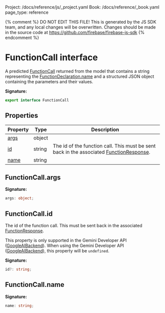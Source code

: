 Project: /docs/reference/js/_project.yaml
Book: /docs/reference/_book.yaml
page_type: reference

{% comment %}
DO NOT EDIT THIS FILE!
This is generated by the JS SDK team, and any local changes will be
overwritten. Changes should be made in the source code at
https://github.com/firebase/firebase-js-sdk
{% endcomment %}

# FunctionCall interface
A predicted [FunctionCall](./ai.functioncall.md#functioncall_interface) returned from the model that contains a string representing the [FunctionDeclaration.name](./ai.functiondeclaration.md#functiondeclarationname) and a structured JSON object containing the parameters and their values.

<b>Signature:</b>

```typescript
export interface FunctionCall 
```

## Properties

|  Property | Type | Description |
|  --- | --- | --- |
|  [args](./ai.functioncall.md#functioncallargs) | object |  |
|  [id](./ai.functioncall.md#functioncallid) | string | The id of the function call. This must be sent back in the associated [FunctionResponse](./ai.functionresponse.md#functionresponse_interface)<!-- -->. |
|  [name](./ai.functioncall.md#functioncallname) | string |  |

## FunctionCall.args

<b>Signature:</b>

```typescript
args: object;
```

## FunctionCall.id

The id of the function call. This must be sent back in the associated [FunctionResponse](./ai.functionresponse.md#functionresponse_interface)<!-- -->.

This property is only supported in the Gemini Developer API ([GoogleAIBackend](./ai.googleaibackend.md#googleaibackend_class)<!-- -->). When using the Gemini Developer API ([GoogleAIBackend](./ai.googleaibackend.md#googleaibackend_class)<!-- -->), this property will be `undefined`<!-- -->.

<b>Signature:</b>

```typescript
id?: string;
```

## FunctionCall.name

<b>Signature:</b>

```typescript
name: string;
```
